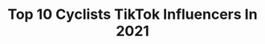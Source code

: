 ---
title: Top 10 Cyclists TikTok Influencers In 2021
description: >-
  Find top cyclists TikTok influencers in 2021. Most popular hashtags: #cyclist #cycling #fyp #bike.
platform: TikTok
hits: 26
text_top: Analyze the best TikTok influencers on inBeat.
text_bottom: inBeat has 26 TikTok influencers like this for you to work with.
profiles:
  - username: "esther_bike7"
    fullname: >-
      Esther
    bio: >-
      French cyclist 🚴🏻‍♂️
    location: "France"
    followers: 8750
    engagement: 742
    commentsToLikes: 0.034874
    id: ck9v90z4gc1ls0j78o248lp0s
    verified: false
    hashtags: "#pourtoi, #fyp, #roadbike, #biker"
  - username: "journey_on_2wheels"
    fullname: >-
      Thippesha H P
    bio: >-
      Cyclist, Traveller, ಕಾಯಕವೇ ಕೈಲಾಸ
    location: "India"
    followers: 4746
    engagement: 874
    commentsToLikes: 0.012989
    id: ckbqkt3hg5w2c0j23b6frg6fs
    verified: false
    hashtags: "#hubballi, #davanagere, #karnatak, #tractor"
  - username: "radybreezy"
    fullname: >-
      Radhames Crisostomo
    bio: >-
      SneakerHead ,husband ,chef at times,cyclist, national swimmer. IG:Radylovesbibi
    location: "United States"
    followers: 9680
    engagement: 713
    commentsToLikes: 0.041950
    id: ckcdqr1vpcfar0j235e6msynu
    verified: false
    hashtags: "#foryoupage, #fyp, #nyc, #bikelife"
  - username: "c_y_c_l_e_r_i_d_e"
    fullname: >-
      @Football lover
    bio: >-
      ഒരു 🚲ഭ്രാന്തൻ മലപ്പുറം🏘️ മെസ്സി ഉയിര് ⚽പ്രണയിച്ചവൻ യാത്ര ലഹരിയാണ്
    location: "India"
    followers: 9402
    engagement: 2313
    commentsToLikes: 0.011572
    id: ckbkj65jzbwoq0j232r7fb7nb
    verified: false
    hashtags: "#shaer, #tiktokti, #enjoy, #foryoupage"
  - username: "can2436"
    fullname: >-
      Highlights 
    bio: >-
      Those who smile with their eyes say the most to those who really see 🇨🇦
    location: "Canada"
    followers: 58900
    engagement: 842
    commentsToLikes: 0.142919
    id: ck9go0ekvyx9a0j78wqr08c53
    verified: false
    hashtags: "#viral, #funny, #cyclist, #believe"
  - username: "deborahfashionsport"
    fullname: >-
      Deborah Spinelli
    bio: >-
      Triathlon | Fitness | Inspiration Instagram 👉🏻 @deborahfashionsport
    location: "Italy"
    followers: 4385
    engagement: 303
    commentsToLikes: 0.068829
    id: cka6e6xx2alj30i784l33iico
    verified: false
    hashtags: "#italy, #fit, #italiangirl, #fitgirl"
  - username: "mxnaaazzz"
    fullname: >-
      eagle eyes🦅
    bio: >-
      Brett Lee💝
    location: "India"
    followers: 4412
    engagement: 1036
    commentsToLikes: 0.016738
    id: ckbkkwr9ee19k0j230b7e1d0s
    verified: false
    hashtags: "#handwashchallenge, #cyclist, #mangalore, #breakup"
  - username: "estacacycling"
    fullname: >-
      🅴🆂🆃🅰🅲🅰 🅲🆈🅲🅻🅸🅽🅶
    bio: >-
      🅼🅰🅳🅴 🅸🅽 🅶🅰🅻🅸🆉🅰 🅴🆂🆃🅰🅲🅰 ®️
    location: "Spain"
    followers: 319800
    engagement: 735
    commentsToLikes: 0.000000
    id: ckd0bnz0scgze0j23hzad564h
    verified: false
    hashtags: "#cyclingchallenge, #estaca, #lavueltaciclistaespa, #road"
  - username: "rdsteam"
    fullname: >-
      Fighter RDS
    bio: >-
      🇮🇳INDIAN🤸‍♂️Athlete🤺MartialArtist🏃‍♂️Runner🚴‍♂️Cyclist National Medalist🏅
    location: "India"
    followers: 46700
    engagement: 730
    commentsToLikes: 0.013169
    id: ckal64l8k94xg0i7842zv8ip5
    verified: false
    hashtags: "#mmafighter, #therdsteam, #cyclist, #jaihind"
  - username: "furrybawls"
    fullname: >-
      funnylawls
    bio: >-
      So i like to post random stuff like most ppl !
    location: "United Kingdom"
    followers: 33200
    engagement: 1470
    commentsToLikes: 0.152176
    id: ck960l4dwirns0j784vmvamzu
    verified: false
    hashtags: "#school, #fyp, #britishthings, #emoji"
---